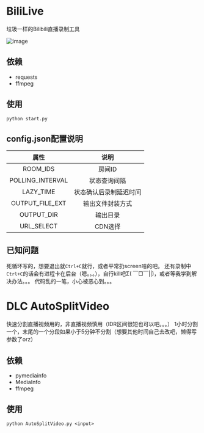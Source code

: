 # BiliLive
垃圾一样的Bilibili直播录制工具

![image](https://github.com/hr3lxphr6j/BiliLive/raw/master/screenshot/shot.png)

## 依赖
* requests
* ffmpeg

## 使用
`python start.py`

## config.json配置说明

| 属性 | 说明 |
| :----: | :----:|
| ROOM_IDS | 房间ID |
| POLLING_INTERVAL | 状态查询间隔 |
| LAZY_TIME | 状态确认后录制延迟时间 |
| OUTPUT_FILE_EXT | 输出文件封装方式 |
| OUTPUT_DIR | 输出目录 |
| URL_SELECT | CDN选择 |

## 已知问题
死循环写的，想要退出就`Ctrl+C`就行，或者平常扔screen啥的吧。
还有录制中`Ctrl+C`的话会有进程卡在后台（嗯。。。），自行kill吧Σ( ￣□￣||)，或者等我学到解决办法。。。
代码乱的一笔，小心被恶心到。。。

# DLC AutoSplitVideo
快速分割直播视频用的，非直播视频慎用（IDR区间很短也可以吧。。。）
1小时分割一个，末尾的一个分段如果小于5分钟不分割（想要其他时间自己去改吧，懒得写参数了orz）
## 依赖
* pymediainfo
* MediaInfo
* ffmpeg
## 使用
`python AutoSplitVideo.py <input>`